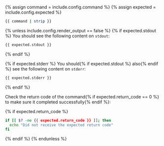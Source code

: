 {% assign command = include.config.command %}
{% assign expected = include.config.expected %}

```bash
{{ command | strip }}
```

{% unless include.config.render_output == false %}
{% if expected.stdout %}
You should see the following content on `stdout`:

```bash
{{ expected.stdout }}
```
{% endif %}

{% if expected.stderr %}
You should{% if expected.stdout %} also{% endif %} see the following content on `stderr`:

```bash
{{ expected.stderr }}
```
{% endif %}

Check the return code of the command{% if expected.return_code == 0 %} to make sure it completed successfully{% endif %}:

{% if expected.return_code %}
```bash
if [[ $? -ne {{ expected.return_code }} ]]; then
  echo "Did not receive the expected return code"
fi
```
{% endif %}
{% endunless %}